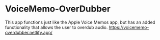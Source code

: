 # VoiceMemo-OverDubber
This app functions just like the Apple Voice Memos app, but has an added functionality that allows the user to overdub audio.
https://voicememo-overdubber.netlify.app/
